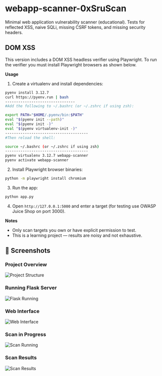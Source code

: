 # webapp-scanner-0xSruScan

Minimal web application vulnerability scanner (educational). Tests for reflected XSS, naive SQLi, missing CSRF tokens, and missing security headers.

## DOM XSS
This version includes a DOM XSS headless verifier using Playwright. To run the verifier you must install Playwright browsers as shown below.

**Usage**

1. Create a virtualenv and install dependencies:

```bash
pyenv install 3.12.7
curl https://pyenv.run | bash
--------------------------------
#Add the following to ~/.bashrc (or ~/.zshrc if using zsh):

export PATH="$HOME/.pyenv/bin:$PATH"
eval "$(pyenv init --path)"
eval "$(pyenv init -)"
eval "$(pyenv virtualenv-init -)"
--------------------------------------
#Then reload the shell:

source ~/.bashrc (or ~/.zshrc if using zsh)
--------------------------------------
pyenv virtualenv 3.12.7 webapp-scanner
pyenv activate webapp-scanner
```

2. Install Playwright browser binaries:

```bash
python -m playwright install chromium
```

3. Run the app:

```bash
python app.py
```

4. Open `http://127.0.0.1:5000` and enter a target (for testing use OWASP Juice Shop on port 3000).

**Notes**
- Only scan targets you own or have explicit permission to test.
- This is a learning project — results are noisy and not exhaustive.


## 📸 Screenshots

### Project Overview
![Project Structure](screenshots/1_project_structure.png)

### Running Flask Server
![Flask Running](screenshots/2_flask_running.png)

### Web Interface
![Web Interface](screenshots/3_web_interface.png)

### Scan in Progress
![Scan Running](screenshots/4_scan_running.png)

### Scan Results
![Scan Results](screenshots/5_scan_results.png)
